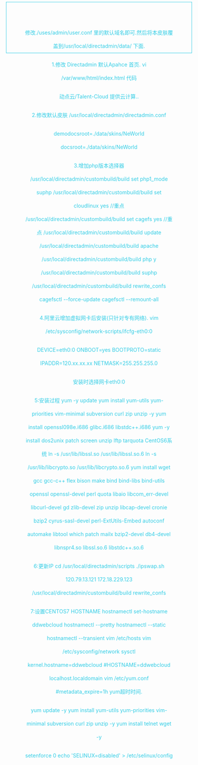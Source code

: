 修改./uses/admin/user.conf 里的默认域名即可.然后将本皮肤覆盖到/usr/local/directadmin/data/ 下面.

1.修改 Directadmin 默认Apahce  首页.
vi /var/www/html/index.html
代码
<html><head><meta charset="utf-8"></head><body style="    width: 400px;
    height: 36px;
    line-height: 36px;
    margin: 5px auto 40px;
    text-align: center;
    font-size: 14px;
    color: #33cde5;
    border: 1px solid #33cde5;
">动点云/Talent-Cloud 提供云计算..
</body></html>


2.修改默认皮肤 /usr/local/directadmin/directadmin.conf

demodocsroot=./data/skins/NeWorld
docsroot=./data/skins/NeWorld

3.增加php版本选择器 
/usr/local/directadmin/custombuild/build set php1_mode suphp
/usr/local/directadmin/custombuild/build set cloudlinux yes //重点
/usr/local/directadmin/custombuild/build set cagefs yes //重点
/usr/local/directadmin/custombuild/build update
/usr/local/directadmin/custombuild/build apache
/usr/local/directadmin/custombuild/build php y
/usr/local/directadmin/custombuild/build suphp
/usr/local/directadmin/custombuild/build rewrite_confs
cagefsctl --force-update
cagefsctl --remount-all

4.阿里云增加虚拟网卡后安装(只针对专有网络).
vim /etc/sysconfig/network-scripts/ifcfg-eth0:0

DEVICE=eth0:0
ONBOOT=yes
BOOTPROTO=static
IPADDR=120.xx.xx.xx
NETMASK=255.255.255.0

安装时选择网卡eth0:0 

5:安装过程
yum -y update
yum install yum-utils yum-priorities vim-minimal subversion curl zip unzip -y
yum install openssl098e.i686 glibc.i686 libstdc++.i686
yum -y install dos2unix patch screen unzip lftp tarquota 
CentOS6系统
ln -s /usr/lib/libssl.so /usr/lib/libssl.so.6
ln -s /usr/lib/libcrypto.so /usr/lib/libcrypto.so.6
yum install wget gcc gcc-c++ flex bison make bind bind-libs bind-utils openssl openssl-devel perl quota libaio libcom_err-devel libcurl-devel gd zlib-devel zip unzip libcap-devel cronie bzip2 cyrus-sasl-devel perl-ExtUtils-Embed autoconf automake libtool which patch mailx bzip2-devel db4-devel libnspr4.so libssl.so.6 libstdc++.so.6

6:更新IP
cd /usr/local/directadmin/scripts
./ipswap.sh 120.79.13.121 172.18.229.123
/usr/local/directadmin/custombuild/build rewrite_confs

7:设置CENTOS7 HOSTNAME
hostnamectl set-hostname ddwebcloud
hostnamectl --pretty
hostnamectl --static
hostnamectl --transient
vim /etc/hosts
vim /etc/sysconfig/network 
sysctl kernel.hostname=ddwebcloud
#HOSTNAME=ddwebcloud
localhost.localdomain 
vim /etc/yum.conf
#metadata_expire=1h yum超时时间.

yum update -y
yum install yum-utils yum-priorities vim-minimal subversion curl zip unzip -y
yum install telnet wget -y

 setenforce 0 
 echo 'SELINUX=disabled' > /etc/selinux/config
